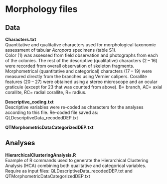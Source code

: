 # <b>Morphology files</b>

## Data
<b>Characters.txt</b><br>
Quantitative and qualitative characters used for morphological taxonomic assessment of tabular <i>Acropora</i> specimens (table S1).<br>
Color (1) was assessed from field observation and photographs from each of the colonies. The rest of the descriptive (qualitative) characters (2 – 16) were recorded from overall observation of skeleton fragments. Morphometrical (quantitative and categorical) characters (17 – 19) were measured directly from the branches using Vernier calipers. Corallite features (20 – 27) were obtained using a stereo microscope and an ocular graticule (except for 23 that was counted from above). B= branch, AC= axial corallite, RC= radial corallite, R= radius.

<b>Descriptive_coding.txt</b><br>
Descriptive variables were re-coded as characters for the analyses according to this file. Re-coded file saved as: QLDescriptiveData_recodedDEP.txt

<b>QTMorphometricDataCategorizedDEP.txt</b><br>


## Analyses

<b>HierarchicalClusteringAnalysis.R</b><br>
Example of R commands used to generate the Hierarchical Clustering Analysis (HCA) combining both qualitative and categorical variables. Require as input files: QLDescriptiveData_recodedDEP.txt and QTMorphometricDataCategorizedDEP.txt
